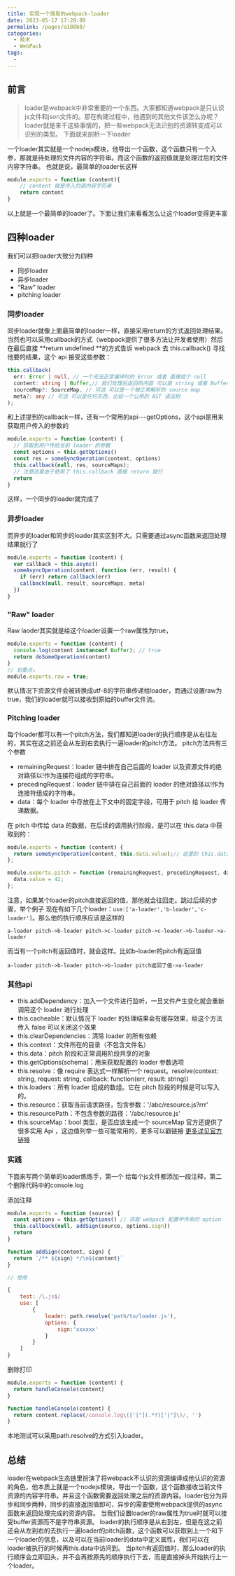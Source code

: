 ```yaml
---
title: 实现一个简易的webpack-loader
date: 2023-05-17 17:28:09
permalink: /pages/a188b8/
categories:
  - 技术
  - WebPack
tags:
  - 
---
```

## 前言
>loader是webpack中非常重要的一个东西。大家都知道webpack是只认识js文件和json文件的。那在构建过程中，他遇到的其他文件该怎么办呢？loader就是来干这些事情的，把一些webpack无法识别的资源转变成可以识别的类型。
>下面就来剖析一下loader

一个loader其实就是一个nodejs模块，他导出一个函数，这个函数只有一个入参，那就是待处理的文件内容的字符串。而这个函数的返回值就是处理过后的文件内容字符串。
也就是说，最简单的loader长这样
```js
module.exports = function (content){
    // content 就是传入的源内容字符串
    return content
}
```
以上就是一个最简单的loader了。下面让我们来看看怎么让这个loader变得更丰富

## 四种loader
我们可以把loader大致分为四种
- 同步loader
- 异步loader
- “Raw” loader
- pitching loader

### 同步loader

同步loader就像上面最简单的loader一样，直接采用return的方式返回处理结果。当然也可以采用callback的方式（webpack提供了很多方法让开发者使用）然后在最后直接 **return undefined **的方式告诉 webpack 去 this.callback() 寻找他要的结果，这个 api 接受这些参数：
```ts
this.callback(
  err: Error | null, // 一个无法正常编译时的 Error 或者 直接给个 null
  content: string | Buffer,// 我们处理后返回的内容 可以是 string 或者 Buffer（）
  sourceMap?: SourceMap, // 可选 可以是一个被正常解析的 source map
  meta?: any // 可选 可以是任何东西，比如一个公用的 AST 语法树
);

```
和上述提到的callback一样，还有一个常用的api---getOptions，这个api是用来获取用户传入的参数的
```js
module.exports = function (content) {
  // 获取到用户传给当前 loader 的参数
  const options = this.getOptions()
  const res = someSyncOperation(content, options)
  this.callback(null, res, sourceMaps);
  // 注意这里由于使用了 this.callback 直接 return 就行
  return
}
```
这样，一个同步的loader就完成了

### 异步loader
而异步的loader和同步的loader其实区别不大。只需要通过async函数来返回处理结果就行了
```js
module.exports = function (content) {
  var callback = this.async()
  someAsyncOperation(content, function (err, result) {
    if (err) return callback(err)
    callback(null, result, sourceMaps, meta)
  })
}

```
### "Raw" loader

Raw laoder其实就是给这个loader设置一个raw属性为true，
```js
module.exports = function (content) {
  console.log(content instanceof Buffer); // true
  return doSomeOperation(content)
}
// 划重点↓
module.exports.raw = true;

```
默认情况下资源文件会被转换成utf-8的字符串传递给loader，而通过设置raw为true，我们的loader就可以接收到原始的buffer文件流。

### Pitching loader

每个loader都可以有一个pitch方法，我们都知道loader的执行顺序是从右往左的，其实在这之前还会从左到右去执行一遍loader的pitch方法。
pitch方法共有三个参数

- remainingRequest：loader 链中排在自己后面的 loader 以及资源文件的绝对路径以!作为连接符组成的字符串。
- precedingRequest：loader 链中排在自己前面的 loader 的绝对路径以!作为连接符组成的字符串。
- data：每个 loader 中存放在上下文中的固定字段，可用于 pitch 给 loader 传递数据。

在 pitch 中传给 data 的数据，在后续的调用执行阶段，是可以在 this.data 中获取到的：
```js
module.exports = function (content) {
  return someSyncOperation(content, this.data.value);// 这里的 this.data.value === 42
};

module.exports.pitch = function (remainingRequest, precedingRequest, data) {
  data.value = 42;
};

```
注意，如果某个loader的pitch直接返回的值，那他就会往回走。跳过后续的步骤，举个例子
现在有如下几个loader：```use:['a-loader','b-loader','c-loader']```。那么他的执行顺序应该是这样的

```a-loader pitch->b-loader pitch->c-loader pitch->c-loader->b-loader->a-loader```

而当有一个pitch有返回值时，就会这样。比如b-loader的pitch有返回值

```a-loader pitch->b-loader pitch->b-loader pitch返回了值->a-loader```
### 其他api
- this.addDependency：加入一个文件进行监听，一旦文件产生变化就会重新调用这个 loader 进行处理
- this.cacheable：默认情况下 loader 的处理结果会有缓存效果，给这个方法传入 false 可以关闭这个效果
- this.clearDependencies：清除 loader 的所有依赖
- this.context：文件所在的目录（不包含文件名）
- this.data：pitch 阶段和正常调用阶段共享的对象
- this.getOptions(schema)：用来获取配置的 loader 参数选项
- this.resolve：像 require 表达式一样解析一个 request。resolve(context: string, request: string, callback: function(err, result: string))
- this.loaders：所有 loader 组成的数组。它在 pitch 阶段的时候是可以写入的。
- this.resource：获取当前请求路径，包含参数：'/abc/resource.js?rrr'
- this.resourcePath：不包含参数的路径：'/abc/resource.js'
- this.sourceMap：bool 类型，是否应该生成一个 sourceMap
官方还提供了很多实用 Api ，这边值列举一些可能常用的，更多可以戳链接 [更多详见官方链接](https://webpack.js.org/api/loaders/#the-loader-context)

### 实践

下面来写两个简单的loader练练手，第一个 给每个js文件都添加一段注释，第二个删除代码中的console.log

添加注释
```js
module.exports = function (source) {
  const options = this.getOptions() // 获取 webpack 配置中传来的 option
  this.callback(null, addSign(source, options.sign))
  return
}

function addSign(content, sign) {
  return `/** ${sign} */\n${content}`
}

// 使用

{
    test: /\.js$/
    use: [
        {
            loader: path.resolve('path/to/loader.js'),
            options: {
                sign:'xxxxxx'
            }
        }
    ]
}

```
删除打印
```js
module.exports = function (content) {
  return handleConsole(content)
}

function handleConsole(content) {
  return content.replace(/console.log\(['|"](.*?)['|"]\)/, '')
}

```

本地测试可以采用path.resolve的方式引入loader。

## 总结
loader在webpack生态链里扮演了将webpack不认识的资源编译成他认识的资源的角色，他本质上就是一个nodejs模块，导出一个函数，这个函数接收当前文件资源的内容字符串。并且这个函数需要返回处理之后的资源内容。loader也分为异步和同步两种，同步的直接返回值即可，异步的需要使用webpack提供的async函数来返回处理完成的资源内容。
当我们设置loader的raw属性为true时就可以接受buffer资源而不是字符串资源。
loader的执行顺序是从右到左，但是在这之前还会从左到右的去执行一遍loader的pitch函数，这个函数可以获取到上一个和下一个loader的信息，以及可以在当前loader的data中定义属性，我们可以在loader被执行的时候再this.data中访问到。
当pitch有返回值时，那么loader的执行顺序会立即回头，并不会再按原先的顺序执行下去，而是直接掉头开始执行上一个loader。
